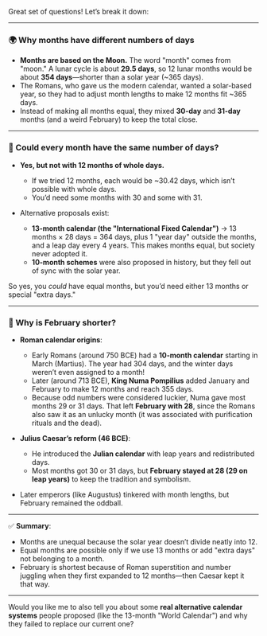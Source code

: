 Great set of questions! Let’s break it down:

---

### 🌍 Why months have different numbers of days

* **Months are based on the Moon.** The word "month" comes from "moon." A lunar cycle is about **29.5 days**, so 12 lunar months would be about **354 days**—shorter than a solar year (\~365 days).
* The Romans, who gave us the modern calendar, wanted a solar-based year, so they had to adjust month lengths to make 12 months fit \~365 days.
* Instead of making all months equal, they mixed **30-day** and **31-day** months (and a weird February) to keep the total close.

---

### 📏 Could every month have the same number of days?

* **Yes, but not with 12 months of whole days.**

  * If we tried 12 months, each would be \~30.42 days, which isn’t possible with whole days.
  * You’d need some months with 30 and some with 31.
* Alternative proposals exist:

  * **13-month calendar (the "International Fixed Calendar")** → 13 months × 28 days = 364 days, plus 1 "year day" outside the months, and a leap day every 4 years. This makes months equal, but society never adopted it.
  * **10-month schemes** were also proposed in history, but they fell out of sync with the solar year.

So yes, you *could* have equal months, but you’d need either 13 months or special "extra days."

---

### 📜 Why is February shorter?

* **Roman calendar origins**:

  * Early Romans (around 750 BCE) had a **10-month calendar** starting in March (Martius). The year had 304 days, and the winter days weren’t even assigned to a month!
  * Later (around 713 BCE), **King Numa Pompilius** added January and February to make 12 months and reach 355 days.
  * Because odd numbers were considered luckier, Numa gave most months 29 or 31 days. That left **February with 28**, since the Romans also saw it as an unlucky month (it was associated with purification rituals and the dead).
* **Julius Caesar’s reform (46 BCE)**:

  * He introduced the **Julian calendar** with leap years and redistributed days.
  * Most months got 30 or 31 days, but **February stayed at 28 (29 on leap years)** to keep the tradition and symbolism.
* Later emperors (like Augustus) tinkered with month lengths, but February remained the oddball.

---

✅ **Summary**:

* Months are unequal because the solar year doesn’t divide neatly into 12.
* Equal months are possible only if we use 13 months or add "extra days" not belonging to a month.
* February is shortest because of Roman superstition and number juggling when they first expanded to 12 months—then Caesar kept it that way.

---

Would you like me to also tell you about some **real alternative calendar systems** people proposed (like the 13-month "World Calendar") and why they failed to replace our current one?
